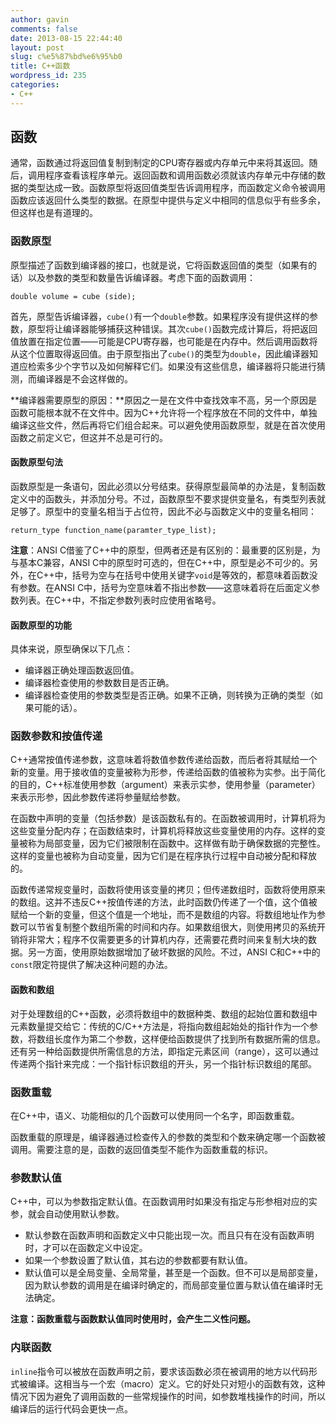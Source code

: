 ```yaml
---
author: gavin
comments: false
date: 2013-08-15 22:44:40
layout: post
slug: c%e5%87%bd%e6%95%b0
title: C++函数
wordpress_id: 235
categories:
- C++
---
```


## 函数

通常，函数通过将返回值复制到制定的CPU寄存器或内存单元中来将其返回。随后，调用程序查看该程序单元。返回函数和调用函数必须就该内存单元中存储的数据的类型达成一致。函数原型将返回值类型告诉调用程序，而函数定义命令被调用函数应该返回什么类型的数据。在原型中提供与定义中相同的信息似乎有些多余，但这样也是有道理的。

### 函数原型

原型描述了函数到编译器的接口，也就是说，它将函数返回值的类型（如果有的话）以及参数的类型和数量告诉编译器。考虑下面的函数调用：
    
    double volume = cube (side);

首先，原型告诉编译器，`cube()`有一个`double`参数。如果程序没有提供这样的参数，原型将让编译器能够捕获这种错误。其次`cube()`函数完成计算后，将把返回值放置在指定位置——可能是CPU寄存器，也可能是在内存中。然后调用函数将从这个位置取得返回值。由于原型指出了`cube()`的类型为`double`，因此编译器知道应检索多少个字节以及如何解释它们。如果没有这些信息，编译器将只能进行猜测，而编译器是不会这样做的。  

**编译器需要原型的原因：**原因之一是在文件中查找效率不高，另一个原因是函数可能根本就不在文件中。因为C++允许将一个程序放在不同的文件中，单独编译这些文件，然后再将它们组合起来。可以避免使用函数原型，就是在首次使用函数之前定义它，但这并不总是可行的。

#### 函数原型句法

函数原型是一条语句，因此必须以分号结束。获得原型最简单的办法是，复制函数定义中的函数头，并添加分号。不过，函数原型不要求提供变量名，有类型列表就足够了。原型中的变量名相当于占位符，因此不必与函数定义中的变量名相同：  

`return_type function_name(paramter_type_list);`  

**注意**：ANSI C借鉴了C++中的原型，但两者还是有区别的：最重要的区别是，为与基本C兼容，ANSI C中的原型时可选的，但在C++中，原型是必不可少的。另外，在C++中，括号为空与在括号中使用关键字`void`是等效的，都意味着函数没有参数。在ANSI C中，括号为空意味着不指出参数——这意味着将在后面定义参数列表。在C++中，不指定参数列表时应使用省略号。

#### 函数原型的功能

具体来说，原型确保以下几点：

  * 编译器正确处理函数返回值。
  * 编译器检查使用的参数数目是否正确。
  * 编译器检查使用的参数类型是否正确。如果不正确，则转换为正确的类型（如果可能的话）。

### 函数参数和按值传递

C++通常按值传递参数，这意味着将数值参数传递给函数，而后者将其赋给一个新的变量。用于接收值的变量被称为形参，传递给函数的值被称为实参。出于简化的目的，C++标准使用参数（argument）来表示实参，使用参量（parameter）来表示形参，因此参数传递将参量赋给参数。  

在函数中声明的变量（包括参数）是该函数私有的。在函数被调用时，计算机将为这些变量分配内存；在函数结束时，计算机将释放这些变量使用的内存。这样的变量被称为局部变量，因为它们被限制在函数中。这样做有助于确保数据的完整性。这样的变量也被称为自动变量，因为它们是在程序执行过程中自动被分配和释放的。  

函数传递常规变量时，函数将使用该变量的拷贝；但传递数组时，函数将使用原来的数组。这并不违反C++按值传递的方法，此时函数仍传递了一个值，这个值被赋给一个新的变量，但这个值是一个地址，而不是数组的内容。将数组地址作为参数可以节省复制整个数组所需的时间和内存。如果数组很大，则使用拷贝的系统开销将非常大；程序不仅需要更多的计算机内存，还需要花费时间来复制大块的数据。另一方面，使用原始数据增加了破坏数据的风险。不过，ANSI C和C++中的`const`限定符提供了解决这种问题的办法。

#### 函数和数组

对于处理数组的C++函数，必须将数组中的数据种类、数组的起始位置和数组中元素数量提交给它：传统的C/C++方法是，将指向数组起始处的指针作为一个参数，将数组长度作为第二个参数，这样便给函数提供了找到所有数据所需的信息。还有另一种给函数提供所需信息的方法，即指定元素区间（range），这可以通过传递两个指针来完成：一个指针标识数组的开头，另一个指针标识数组的尾部。

### 函数重载

在C++中，语义、功能相似的几个函数可以使用同一个名字，即函数重载。  

函数重载的原理是，编译器通过检查传入的参数的类型和个数来确定哪一个函数被调用。需要注意的是，函数的返回值类型不能作为函数重载的标识。

### 参数默认值

C++中，可以为参数指定默认值。在函数调用时如果没有指定与形参相对应的实参，就会自动使用默认参数。

  * 默认参数在函数声明和函数定义中只能出现一次。而且只有在没有函数声明时，才可以在函数定义中设定。
  * 如果一个参数设置了默认值，其右边的参数都要有默认值。
  * 默认值可以是全局变量、全局常量，甚至是一个函数。但不可以是局部变量，因为默认参数的调用是在编译时确定的，而局部变量位置与默认值在编译时无法确定。

**注意：函数重载与函数默认值同时使用时，会产生二义性问题。**

### 内联函数

`inline`指令可以被放在函数声明之前，要求该函数必须在被调用的地方以代码形式被编译。这相当与一个宏（macro）定义。它的好处只对短小的函数有效，这种情况下因为避免了调用函数的一些常规操作的时间，如参数堆栈操作的时间，所以编译后的运行代码会更快一点。
